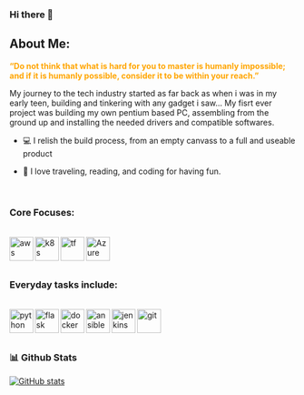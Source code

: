 ### Hi there 👋

<!--
**OMO-NOSA/OMO-NOSA** is a ✨ _special_ ✨ repository because its `README.md` (this file) appears on your GitHub profile.

Here are some ideas to get you started:

- 🔭 I’m currently working on ...
- 🌱 I’m currently learning ...
- 👯 I’m looking to collaborate on ...
- 🤔 I’m looking for help with ...
- 💬 Ask me about ...
- 📫 How to reach me: ...
- 😄 Pronouns: ...
- ⚡ Fun fact: ...
-->
## About Me:

<b style="color:orange">“Do not think that what is hard for you to master is humanly impossible; and if it is humanly possible, consider it to be within your reach.”</b>

My journey to the tech industry started as far back as when i was in my early teen, building and tinkering with any gadget i saw... My fisrt ever project was building my own pentium based PC, assembling from the ground up and installing the needed drivers and compatible softwares.
 
- 💻 I relish the build process, from an empty canvass to a full and useable product 

- 🥾 I love traveling, reading, and coding for having fun.

<br/>

### Core Focuses:
<br/> 
<a href="https://aws.amazon.com/" target="_blank"> <img align="left" src="https://upload.wikimedia.org/wikipedia/commons/thumb/5/5c/AWS_Simple_Icons_AWS_Cloud.svg/1024px-AWS_Simple_Icons_AWS_Cloud.svg.png" alt="aws" height ="42px"/> </a> 
<a href="https://kubernetes.io/" target="_blank"> <img align="left" src="https://cdn2.iconfinder.com/data/icons/mixd/512/20_kubernetes-512.png" alt="k8s" height ="42px"/> </a>
<a href="https://www.terraform.io/" target="_blank"> <img align="left" src="https://dashboard.snapcraft.io/site_media/appmedia/2019/11/terraform.png" alt="tf" height ="42px"/> </a>
<a href="https://azure.microsoft.com/en-us/" target="_blank"> <img align="left" src="https://img.icons8.com/color/344/azure-1.png" alt="Azure" height ="42px"/> </a>
<br/>
<br/>
<br/>

### Everyday tasks include:
<br/>
<a href="https://www.python.org/" target="_blank"> <img align="left" src="https://e7.pngegg.com/pngimages/621/411/png-clipart-computer-icons-python-anaconda-anaconda-angle-other-thumbnail.png" alt="python" height ="42px"/> </a>
<a href="https://github.com/pallets/flask" target="_blank"> <img align="left" src="https://cdn.iconscout.com/icon/free/png-256/flask-51-285137.png" alt="flask" height ="42px"/> </a>
<a href="https://www.docker.com/" target="_blank"> <img src="https://www.docker.com/wp-content/uploads/2022/03/vertical-logo-monochromatic.png" align="left" alt="docker" height='42px'/> </a>
<a href="https://docs.github.com/en/actions" target="_blank"> <img src="https://miro.medium.com/max/1216/1*UFmSy8alWW5PRRrSOfEyNA.png" align="left" alt="ansible" height='42px'/> </a>
<a href="https://www.jenkins.io/" target="_blank"> <img src="https://www.jenkins.io/images/logos/jenkins/256.png" align="left" alt="jenkins" height='42px'/> </a>
<a href="https://git-scm.com/" target="_blank"> <img src="https://raw.githubusercontent.com/rahul-jha98/github_readme_icons/main/language_and_tools/square/git-scm/git-scm.svg" align="left" alt="git" height='42px'/> </a>
<br/>
<br/>
<br/>


### 📊 Github Stats
<a href='https://github.com/omo-nosa/github-stats-transparent'>
  
![GitHub stats](https://github-readme-stats.vercel.app/api?username=omo-nosa&show_icons=true&theme=dark&count_private=true)
</a>

<br>
